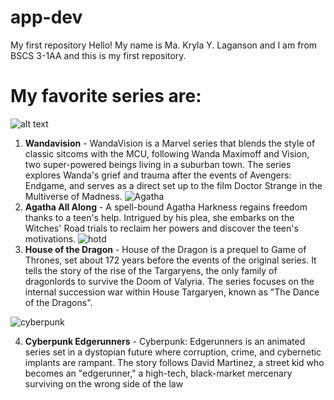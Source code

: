 # app-dev
My first repository
Hello! My name is Ma. Kryla Y. Laganson and I am from BSCS 3-1AA and this is my first repository.
# My favorite series are: #
![alt text](https://static.wikia.nocookie.net/doblaje/images/d/d5/WANDAVISION_POSTER.jpg/revision/latest/scale-to-width-down/1000?cb=20220531154131&path-prefix=es)
1. **Wandavision** - WandaVision is a Marvel series that blends the style of classic sitcoms with the MCU, following Wanda Maximoff and Vision, two super-powered beings living in a suburban town. The series explores Wanda's grief and trauma after the events of Avengers: Endgame, and serves as a direct set up to the film Doctor Strange in the Multiverse of Madness.
![Agatha](https://sportshub.cbsistatic.com/i/2024/07/08/4414b64c-009c-4365-8c97-abfa4ee47f72/agathaallalong-teaser-digital-ka-v4-lg.jpg?auto=webp&width=1688&height=2500&crop=0.675:1,smart)
2. **Agatha All Along** - A spell-bound Agatha Harkness regains freedom thanks to a teen's help. Intrigued by his plea, she embarks on the Witches' Road trials to reclaim her powers and discover the teen's motivations.
![hotd](https://www.tvguide.com/a/img/catalog/provider/1/1/1-11918440189.jpg)
3. **House of the Dragon** - House of the Dragon is a prequel to Game of Thrones, set about 172 years before the events of the original series. It tells the story of the rise of the Targaryens, the only family of dragonlords to survive the Doom of Valyria. The series focuses on the internal succession war within House Targaryen, known as "The Dance of the Dragons".

![cyberpunk](https://th.bing.com/th/id/OIP.g54vXZIosFG43fZwR7jbGgHaJQ?rs=1&pid=ImgDetMain)

4. **Cyberpunk Edgerunners** - Cyberpunk: Edgerunners is an animated series set in a dystopian future where corruption, crime, and cybernetic implants are rampant. The story follows David Martinez, a street kid who becomes an "edgerunner," a high-tech, black-market mercenary surviving on the wrong side of the law
